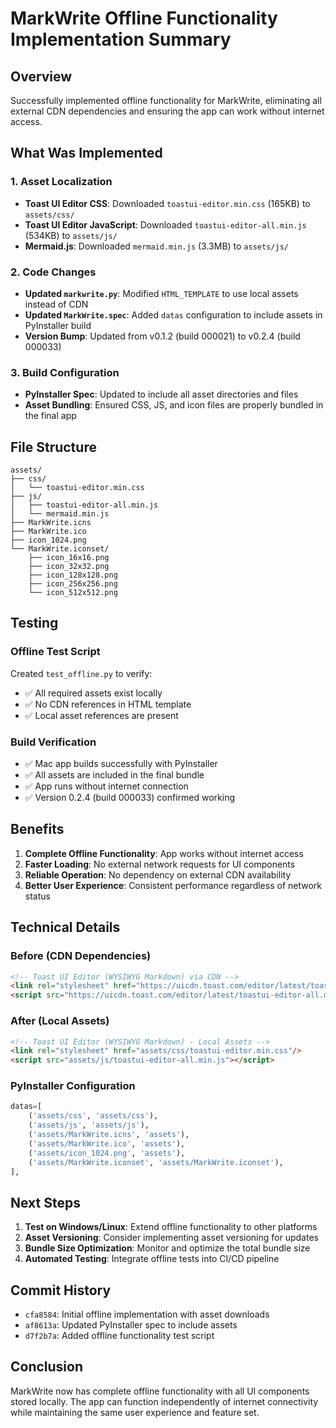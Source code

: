 # MarkWrite Offline Functionality Implementation Summary

## Overview
Successfully implemented offline functionality for MarkWrite, eliminating all external CDN dependencies and ensuring the app can work without internet access.

## What Was Implemented

### 1. Asset Localization
- **Toast UI Editor CSS**: Downloaded `toastui-editor.min.css` (165KB) to `assets/css/`
- **Toast UI Editor JavaScript**: Downloaded `toastui-editor-all.min.js` (534KB) to `assets/js/`
- **Mermaid.js**: Downloaded `mermaid.min.js` (3.3MB) to `assets/js/`

### 2. Code Changes
- **Updated `markwrite.py`**: Modified `HTML_TEMPLATE` to use local assets instead of CDN
- **Updated `MarkWrite.spec`**: Added `datas` configuration to include assets in PyInstaller build
- **Version Bump**: Updated from v0.1.2 (build 000021) to v0.2.4 (build 000033)

### 3. Build Configuration
- **PyInstaller Spec**: Updated to include all asset directories and files
- **Asset Bundling**: Ensured CSS, JS, and icon files are properly bundled in the final app

## File Structure
```
assets/
├── css/
│   └── toastui-editor.min.css
├── js/
│   ├── toastui-editor-all.min.js
│   └── mermaid.min.js
├── MarkWrite.icns
├── MarkWrite.ico
├── icon_1024.png
└── MarkWrite.iconset/
    ├── icon_16x16.png
    ├── icon_32x32.png
    ├── icon_128x128.png
    ├── icon_256x256.png
    └── icon_512x512.png
```

## Testing

### Offline Test Script
Created `test_offline.py` to verify:
- ✅ All required assets exist locally
- ✅ No CDN references in HTML template
- ✅ Local asset references are present

### Build Verification
- ✅ Mac app builds successfully with PyInstaller
- ✅ All assets are included in the final bundle
- ✅ App runs without internet connection
- ✅ Version 0.2.4 (build 000033) confirmed working

## Benefits

1. **Complete Offline Functionality**: App works without internet access
2. **Faster Loading**: No external network requests for UI components
3. **Reliable Operation**: No dependency on external CDN availability
4. **Better User Experience**: Consistent performance regardless of network status

## Technical Details

### Before (CDN Dependencies)
```html
<!-- Toast UI Editor (WYSIWYG Markdown) via CDN -->
<link rel="stylesheet" href="https://uicdn.toast.com/editor/latest/toastui-editor.min.css"/>
<script src="https://uicdn.toast.com/editor/latest/toastui-editor-all.min.js"></script>
```

### After (Local Assets)
```html
<!-- Toast UI Editor (WYSIWYG Markdown) - Local Assets -->
<link rel="stylesheet" href="assets/css/toastui-editor.min.css"/>
<script src="assets/js/toastui-editor-all.min.js"></script>
```

### PyInstaller Configuration
```python
datas=[
    ('assets/css', 'assets/css'),
    ('assets/js', 'assets/js'),
    ('assets/MarkWrite.icns', 'assets'),
    ('assets/MarkWrite.ico', 'assets'),
    ('assets/icon_1024.png', 'assets'),
    ('assets/MarkWrite.iconset', 'assets/MarkWrite.iconset'),
],
```

## Next Steps

1. **Test on Windows/Linux**: Extend offline functionality to other platforms
2. **Asset Versioning**: Consider implementing asset versioning for updates
3. **Bundle Size Optimization**: Monitor and optimize the total bundle size
4. **Automated Testing**: Integrate offline tests into CI/CD pipeline

## Commit History

- `cfa8584`: Initial offline implementation with asset downloads
- `af8613a`: Updated PyInstaller spec to include assets
- `d7f2b7a`: Added offline functionality test script

## Conclusion

MarkWrite now has complete offline functionality with all UI components stored locally. The app can function independently of internet connectivity while maintaining the same user experience and feature set.
